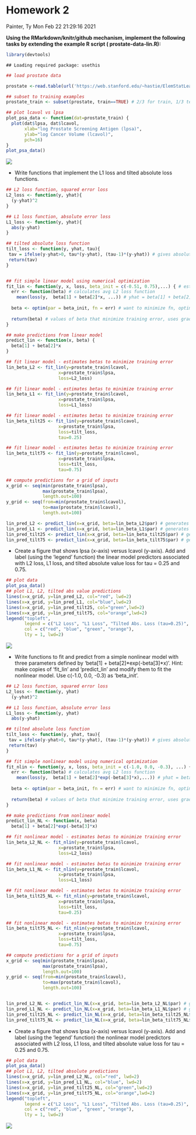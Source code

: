Homework 2
================
Painter, Ty
Mon Feb 22 21:29:16 2021

**Using the RMarkdown/knitr/github mechanism, implement the following
tasks by extending the example R script ( prostate-data-lin.R):**

``` r
library(devtools)
```

    ## Loading required package: usethis

``` r
## load prostate data

prostate <-read.table(url('https://web.stanford.edu/~hastie/ElemStatLearn/datasets/prostate.data'))

## subset to training examples
prostate_train <- subset(prostate, train==TRUE) # 2/3 for train, 1/3 test

## plot lcavol vs lpsa
plot_psa_data <- function(dat=prostate_train) {
  plot(dat$lpsa, dat$lcavol,
       xlab="log Prostate Screening Antigen (lpsa)",
       ylab="log Cancer Volume (lcavol)",
       pch=16)
}
plot_psa_data()
```

![](hw2_files/figure-gfm/unnamed-chunk-1-1.png)<!-- -->

  - Write functions that implement the L1 loss and tilted absolute loss
    functions.

<!-- end list -->

``` r
## L2 loss function, squared error loss
L2_loss <- function(y, yhat){
  (y-yhat)^2
}

## L1 loss function, absolute error loss
L1_loss <- function(y, yhat){
  abs(y-yhat)
}

## tilted absolute loss function
tilt_loss <- function(y, yhat, tau){
 tav = ifelse(y-yhat>0, tau*(y-yhat), (tau-1)*(y-yhat)) # gives absolute loss
 return(tav)
}


## fit simple linear model using numerical optimization
fit_lin <- function(y, x, loss, beta_init = c(-0.51, 0.75),...) { # estimates beta1 and beta2; beta minimizes residual squares
  err <- function(beta) # calculates avg L2 loss function
    mean(loss(y,  beta[1] + beta[2]*x, ...)) # yhat = beta[1] + beta[2]*x
  
  beta <- optim(par = beta_init, fn = err) # want to minimize fn, optimize between (-0.51, 0.75), err is initial value 
  
  return(beta) # values of beta that minimize training error, uses gradient method
}

## make predictions from linear model
predict_lin <- function(x, beta) {
  beta[1] + beta[2]*x
}

## fit linear model - estimates betas to minimize training error
lin_beta_L2 <- fit_lin(y=prostate_train$lcavol,
                    x=prostate_train$lpsa,
                    loss=L2_loss)

## fit linear model - estimates betas to minimize training error
lin_beta_L1 <- fit_lin(y=prostate_train$lcavol,
                    x=prostate_train$lpsa,
                    loss=L1_loss)

## fit linear model - estimates betas to minimize training error
lin_beta_tilt25 <- fit_lin(y=prostate_train$lcavol,
                    x=prostate_train$lpsa,
                    loss=tilt_loss,
                    tau=0.25) 

## fit linear model - estimates betas to minimize training error
lin_beta_tilt75 <- fit_lin(y=prostate_train$lcavol,
                    x=prostate_train$lpsa,
                    loss=tilt_loss,
                    tau=0.75)

## compute predictions for a grid of inputs
x_grid <- seq(min(prostate_train$lpsa),
              max(prostate_train$lpsa),
              length.out=100)
y_grid <- seq(from=min(prostate_train$lcavol),
              to=max(prostate_train$lcavol),
              length.out=100)

lin_pred_L2 <- predict_lin(x=x_grid, beta=lin_beta_L2$par) # generates yhat (yhat = beta[1] + beta[2]*x)
lin_pred_L1 <- predict_lin(x=x_grid, beta=lin_beta_L1$par) # generates yhat (yhat = beta[1] + beta[2]*x)
lin_pred_tilt25 <- predict_lin(x=x_grid, beta=lin_beta_tilt25$par) # generates yhat (yhat = beta[1] + beta[2]*x)
lin_pred_tilt75 <- predict_lin(x=x_grid, beta=lin_beta_tilt75$par) # generates yhat (yhat = beta[1] + beta[2]*x)
```

  - Create a figure that shows lpsa (x-axis) versus lcavol (y-axis). Add
    and label (using the ‘legend’ function) the linear model predictors
    associated with L2 loss, L1 loss, and tilted absolute value loss for
    tau = 0.25 and 0.75.

<!-- end list -->

``` r
## plot data
plot_psa_data()
## plot L1, L2, tilted abs value predictions
lines(x=x_grid, y=lin_pred_L2, col="red", lwd=2)
lines(x=x_grid, y=lin_pred_L1, col="blue",lwd=2)
lines(x=x_grid, y=lin_pred_tilt25, col="green",lwd=2)
lines(x=x_grid, y=lin_pred_tilt75, col="orange",lwd=2)
legend("topleft",
       legend = c("L2 Loss", "L1 Loss", "Tilted Abs. Loss (tau=0.25)", "Tilted Abs. Loss (tau=0.75)"),
       col = c("red", "blue", "green", "orange"),
       lty = 1, lwd=2)
```

![](hw2_files/figure-gfm/unnamed-chunk-3-1.png)<!-- -->

  - Write functions to fit and predict from a simple nonlinear model
    with three parameters defined by ‘beta\[1\] +
    beta\[2\]*exp(-beta\[3\]*x)’. Hint: make copies of ‘fit\_lin’ and
    ‘predict\_lin’ and modify them to fit the nonlinear model. Use
    c(-1.0, 0.0, -0.3) as ‘beta\_init’.

<!-- end list -->

``` r
## L2 loss function, squared error loss
L2_loss <- function(y, yhat)
  (y-yhat)^2

## L1 loss function, absolute error loss
L1_loss <- function(y, yhat)
  abs(y-yhat)

## tilted absolute loss function
tilt_loss <- function(y, yhat, tau){
 tav = ifelse(y-yhat>0, tau*(y-yhat), (tau-1)*(y-yhat)) # gives absolute loss
 return(tav)
}

## fit simple nonlinear model using numerical optimization
fit_nlin <- function(y, x, loss, beta_init = c(-1.0, 0.0, -0.3), ...) { # estimates beta1 and beta2; beta minimizes residual squares
  err <- function(beta) # calculates avg L2 loss function
    mean(loss(y,  beta[1] + beta[2]*exp(-beta[3]*x),...)) # yhat = beta[1] + beta[2]*exp(-beta[3]*x)
  
  beta <- optim(par = beta_init, fn = err) # want to minimize fn, optimize between (-1.0, 0.0, -0.3), err is initial value 
  
  return(beta) # values of beta that minimize training error, uses gradient method
}

## make predictions from nonlinear model
predict_lin_NL <- function(x, beta)
  beta[1] + beta[2]*exp(-beta[3]*x)

## fit nonlinear model - estimates betas to minimize training error
lin_beta_L2_NL <- fit_nlin(y=prostate_train$lcavol,
                    x=prostate_train$lpsa,
                    loss=L2_loss)

## fit nonlinear model - estimates betas to minimize training error
lin_beta_L1_NL <- fit_nlin(y=prostate_train$lcavol,
                    x=prostate_train$lpsa,
                    loss=L1_loss)

## fit nonlinear model - estimates betas to minimize training error
lin_beta_tilt25_NL <- fit_nlin(y=prostate_train$lcavol,
                    x=prostate_train$lpsa,
                    loss=tilt_loss,
                    tau=0.25)

## fit nonlinear model - estimates betas to minimize training error
lin_beta_tilt75_NL <- fit_nlin(y=prostate_train$lcavol,
                    x=prostate_train$lpsa,
                    loss=tilt_loss,
                    tau=0.75)

## compute predictions for a grid of inputs
x_grid <- seq(min(prostate_train$lpsa),
              max(prostate_train$lpsa),
              length.out=100)
y_grid <- seq(from=min(prostate_train$lcavol),
              to=max(prostate_train$lcavol),
              length.out=100)


lin_pred_L2_NL <- predict_lin_NL(x=x_grid, beta=lin_beta_L2_NL$par) # generates yhat (yhat = beta[1] + beta[2]*x)
lin_pred_L1_NL <- predict_lin_NL(x=x_grid, beta=lin_beta_L1_NL$par) # generates yhat (yhat = beta[1] + beta[2]*x)
lin_pred_tilt25_NL <- predict_lin_NL(x=x_grid, beta=lin_beta_tilt25_NL$par) # generates yhat (yhat = beta[1] + beta[2]*x)
lin_pred_tilt75_NL <- predict_lin_NL(x=x_grid, beta=lin_beta_tilt75_NL$par) # generates yhat (yhat = beta[1] + beta[2]*x)
```

  - Create a figure that shows lpsa (x-axis) versus lcavol (y-axis). Add
    and label (using the ‘legend’ function) the nonlinear model
    predictors associated with L2 loss, L1 loss, and tilted absolute
    value loss for tau = 0.25 and 0.75.

<!-- end list -->

``` r
## plot data
plot_psa_data()
## plot L1, L2, tilted absolute predictions
lines(x=x_grid, y=lin_pred_L2_NL, col="red", lwd=2)
lines(x=x_grid, y=lin_pred_L1_NL, col="blue", lwd=2)
lines(x=x_grid, y=lin_pred_tilt25_NL, col="green",lwd=2)
lines(x=x_grid, y=lin_pred_tilt75_NL, col="orange",lwd=2)
legend("topleft",
       legend = c("L2 Loss", "L1 Loss", "Tilted Abs. Loss (tau=0.25)", "Tilted Abs. Loss (tau=0.75)"),
       col = c("red", "blue", "green", "orange"),
       lty = 1, lwd=2)
```

![](hw2_files/figure-gfm/unnamed-chunk-5-1.png)<!-- -->
